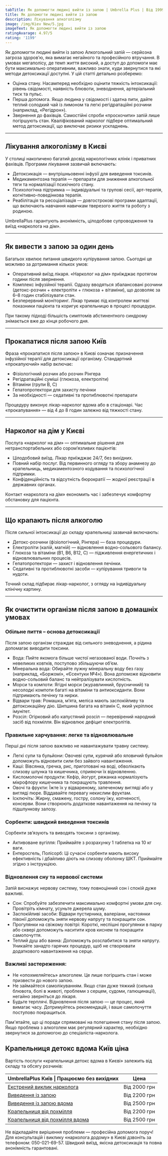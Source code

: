 ```yaml
---
tabTitle: Як допомогти людині вийти із запою | Umbrella Plus | Від 1999 грн
title: Як допомогти людині вийти із запою
description: Лікування алкоголізму
image: /img/Kiev New/5.jpg
imageText: Як допомогти людині вийти із запою
ratingAvarage: 4.97/5
rating: '1199'
---
```


Як допомогти людині вийти із запою
 Алкогольний запій — серйозна загроза здоров’ю, яка вимагає негайного та професійного втручання. В умовах мегаполісу, де темп життя високий, а доступ до допомоги має бути максимально оперативним, важливо знати, куди звернутися та які методи детоксикації доступні. У цій статті детально розберемо:

* Оцінка стану. Насамперед необхідно оцінити тяжкість інтоксикації: рівень свідомості, наявність блювоти, зневоднення, артеріальний тиск та пульс. 
* Перша допомога. Якщо людина у свідомості і здатна пити, дайте теплий солодкий чай із лимоном та легкі регідратаційні розчини (наприклад, «Регідрон»). 
* Звернення до фахівців. Самостійні спроби «проскочити» запій лише погіршують стан. Кваліфікований нарколог підбере оптимальний метод детоксикації, що виключає ризики ускладнень. 

***

## Лікування алкоголізму в Києві

У столиці накопичено багатий досвід наркологічних клінік і приватних фахівців. Програми лікування зазвичай включають:

* Детоксикація — внутрішньовенні інфузії для виведення токсинів. 
* Медикаментозна терапія — препарати для зниження алкогольної тяги та нормалізації психічного стану. 
* Психологічна підтримка — індивідуальні та групові сесії, арт-терапія, когнітивно-поведінкова терапія. 
* Реабілітація та ресоціалізація — довгострокові програми адаптації, що включають навчання навичкам тверезого життя та роботу з родиною. 

UmbrellaPlus гарантують анонімність, цілодобове супроводження та виїзд «нарколога на дім».

***

## Як вивести з запою за один день

Багатьох хвилює питання швидкого купірування запою. Сьогодні це можливо за дотримання кількох умов:

* Оперативний виїзд лікаря. «Нарколог на дім» приїжджає протягом години після звернення. 
* Комплекс інфузійної терапії. Одразу вводяться збалансовані розчини (детокс-розчин + електроліти + глюкоза + вітаміни), що дозволяє за 6–8 годин стабілізувати стан. 
* Безперервний моніторинг. Лікар тримає під контролем життєві показники пацієнта та коригує крапельницю в процесі процедури. 

При такому підході більшість симптомів абстинентного синдрому знімається вже до кінця робочого дня.

***

## Прокапатися після запою Київ

Фраза «прокапатися після запою» в Києві означає призначення інфузійної терапії для детоксикації організму. Стандартний «прокапуючий» набір включає:

* Фізіологічний розчин або розчин Рінгера 
* Регідратаційні суміші (глюкоза, електроліти) 
* Вітаміни (групи B, C) 
* Гепатопротектори для захисту печінки 
* За необхідності — седативні та протиблювотні препарати 

Процедуру виконує лікар-нарколог вдома або в стаціонарі. Час «прокапування» — від 4 до 8 годин залежно від тяжкості стану.

***

## Нарколог на дім у Києві

Послуга «нарколог на дім» — оптимальне рішення для нетранспортабельних або сором’язливих пацієнтів:

* Цілодобовий виїзд. Лікар приїжджає 24/7, без вихідних. 
* Повний набір послуг. Від первинного огляду та збору анамнезу до крапельниць, медикаментозного кодування та психологічної підтримки. 
* Конфіденційність та відсутність бюрократії — жодної реєстрації в державних органах. 

Контакт «нарколога на дім» економить час і забезпечує комфортну обстановку для пацієнта.

***

## Що крапають після алкоголю

Після сильної інтоксикації до складу крапельниці зазвичай включають:

* Детокс-розчини (фізіологічний, Рінгера) — база процедури. 
* Електроліти (калій, магній) — відновлення водно-сольового балансу. 
* Глюкоза та вітаміни (B1, B6, B12, C) — підживлення енергетичних і відновлювальних процесів. 
* Гепатопротектори — захист і відновлення печінки. 
* Седативні та протиблювотні засоби — купірування тривоги та нудоти. 

Точний склад підбирає лікар-нарколог, з огляду на індивідуальну клінічну картину.

***

## Як очистити організм після запою в домашніх умовах

### Обільне пиття – основа детоксикації

Після запою організм страждає від сильного зневоднення, а рідина допомагає виводити токсини.

* Вода: Пийте якомога більше чистої негазованої води. Почніть з невеликих ковтків, поступово збільшуючи об’єм. 
* Мінеральна вода: Обирайте лужну мінеральну воду без газу (наприклад, «Боржомі», «Єсентуки №4»). Вона допоможе відновити водно-сольовий баланс та нейтралізувати кислотність. 
* Морси та компоти: Ягідні морси (журавлинний, брусничний) та несолодкі компоти багаті на вітаміни та антиоксиданти. Вони підтримають печінку та нирки. 
* Відвари трав: Ромашка, м’ята, меліса мають заспокійливу та детоксикаційну дію. Шипшина багата на вітамін C, який укріплює імунітет. 
* Розсіл: Огірковий або капустяний розсіл — перевірений народний засіб від похмілля. Він відновлює дефіцит електролітів. 

### Правильне харчування: легке та відновлювальне

Перші дні після запою важливо не навантажувати травну систему.

* Легкі супи та бульйони: Овочеві супи, курячий або яловичий бульйон допоможуть відновити сили без зайвого навантаження. 
* Каші: Вівсянка, гречка, рис, приготовані на воді, обволікають слизову шлунка та кишечника, сприяючи їх відновленню. 
* Кисломолочні продукти: Кефір, йогурт, ряжанка нормалізують мікрофлору кишечника та покращують травлення. 
* Овочі та фрукти: Їжте їх у відвареному, запеченому вигляді або у вигляді пюре. Віддавайте перевагу некислим фруктам. 
* Ісключіть: Жирну, смажену, гостру, солону їжу, копченості, консерви. Вони створюють додаткове навантаження на печінку та підшлункову залозу. 

### Сорбенти: швидкий виведення токсинів

Сорбенти зв’язують та виводять токсини з організму.

* Активоване вугілля: Приймайте з розрахунку 1 таблетка на 10 кг ваги. 
* Ентеросгель, Полісорб: Ці сучасні сорбенти мають високу ефективність і дбайливо діють на слизову оболонку ШКТ. Приймайте згідно з інструкцією. 

### Відновлення сну та нервової системи

Запій виснажує нервову систему, тому повноцінний сон і спокій дуже важливі.

* Сон: Спробуйте забезпечити максимально комфортні умови для сну. Провітріть кімнату, усуньте джерела шуму. 
* Заспокійливі засоби: Відвари пустирника, валеріани, настоянки півонії допоможуть зняти нервову напругу та покращити сон. 
* Прогулянки на свіжому повітрі: Короткі, неспішні прогулянки в парку або сквері допоможуть наситити кров киснем та покращити самопочуття. 
* Теплий душ або ванна: Допоможуть розслабитися та зняти напругу. Уникайте занадто гарячих процедур, щоб не створювати додаткового навантаження на серце. 

### Важливі застереження:

* Не «опохмеляйтесь» алкоголем. Це лише погіршить стан і може призвести до нового запою. 
* Не займайтеся самолікуванням. Якщо стан дуже тяжкий (сильна блювота, болі в животі, проблеми з серцем, судоми, галюцинації), негайно зверніться до лікаря. 
* Будьте терплячі. Відновлення після запою — це процес, який вимагає часу. Дотримуйтесь рекомендацій, і ваше самопочуття поступово покращиться.

Пам'ятайте, що ці поради спрямовані на полегшення стану після запою. Якщо проблема з алкоголем має регулярний характер, необхідно звернутися за допомогою до спеціаліста-нарколога.

## Крапельниця детокс вдома Київ ціна

Вартість послуги «крапельниця детокс вдома в Києві» залежить від складу та обсягу розчинів:

| UmbrellaPlus Київ \| Працюємо без вихідних                                                                | Цена         |
| --------------------------------------------------------------------------------------------------------- | ------------ |
| [Екстрений виклик нарколога](https://umbrella-plus.com.ua/uk/blog/narcolog-na-dom-kiev-ua/)               | Від 2000 грн |
| [Виведення із запою](https://umbrella-plus.com.ua/uk/kiev/vivod-iz-zapoia-kiev-ua/)                       | Від 2200 грн |
| [Виведення із запою вдома](https://umbrella-plus.com.ua/uk/kiev/vivod-iz-zapoia-na-domy-kiev-ua/)         | Від 2500 грн |
| [Крапельниця від похмілля](https://umbrella-plus.com.ua/uk/kiev/kapelnica_ot_alkogola_kiev/)              | Від 2200 грн |
| [Крапельниця від похмілля вдома](https://umbrella-plus.com.ua/uk/kiev/kapelnica_ot_alkogola_na_dom_kiev/) | Від 2500 грн |

Не відкладайте вирішення проблеми — професійна допомога поруч!
 Для консультацій і виклику «нарколога додому» в Києві дзвоніть за телефоном: 050-021-69-57.
 Швидкий виїзд, якісна детоксикація та повна анонімність гарантовані.
